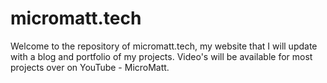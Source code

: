 # micromatt.tech
Welcome to the repository of micromatt.tech, my website that I will update with a blog and portfolio of my projects. Video's will be available for most projects over on YouTube - MicroMatt.

